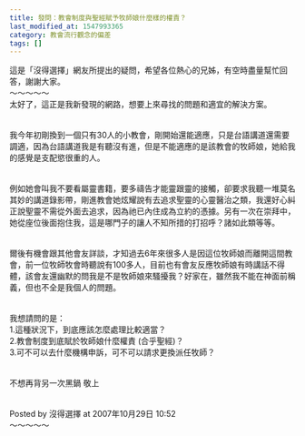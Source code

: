 ```yaml
---
title: 發問：教會制度與聖經賦予牧師娘什麼樣的權責？
last_modified_at: 1547993365
category: 教會流行觀念的偏差
tags: []
---
```


<p>這是「沒得選擇」網友所提出的疑問，希望各位熱心的兄姊，有空時盡量幫忙回答，謝謝大家。<br/><!--more-->～～～～～<br/>太好了，這正是我新發現的網路，想要上來尋找的問題和適宜的解決方案。<br/><br/><br/>我今年初剛換到一個只有30人的小教會，剛開始還能適應，只是台語講道還需要調適，因為台語講道我是有聽沒有進，但是不能適應的是該教會的牧師娘，她給我的感覺是支配慾很重的人。<br/><br/><br/>例如她會叫我不要看屬靈書籍，要多禱告才能靈跟靈的接觸，卻要求我聽一堆莫名其妙的講道錄影帶，剛進教會她炫耀說有去追求聖靈的心靈醫治之類，我還好心糾正說聖靈不需從外面去追求，因為祂已內住成為立約的憑據。另有一次在崇拜中，她從座位後面抱住我，這是哪門子的讓人不知所措的打招呼？諸如此類等等。<br/><br/><br/>爾後有機會跟其他會友詳談，才知過去6年來很多人是因這位牧師娘而離開這間教會，前一位牧師牧會時聽說有100多人，目前也有會友反應牧師娘有時講話不得體，該會友還幽默的問我是不是牧師娘來騷擾我？好家在，雖然我不能在神面前稱義，但也不全是我個人的問題。<br/><br/><br/>我想請問的是：<br/>1.這種狀況下，到底應該怎麼處理比較適當？<br/>2.教會制度到底賦於牧師娘什麼權責 (合乎聖經)？<br/>3.可不可以去什麼機構申訴，可不可以請求更換派任牧師？ <br/><br/><br/>不想再背另一次黑鍋 敬上<br/><br/><br/>Posted by 沒得選擇 at 2007年10月29日 10:52 <br/>～～～～～<br/>
</p>